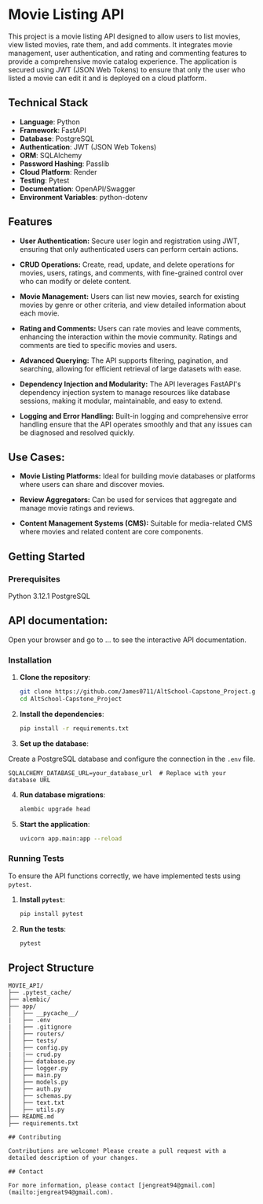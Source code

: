 # Movie Listing API

This project is a movie listing API designed to allow users to list movies, view listed movies, rate them, and add comments. It integrates movie management, user authentication, and rating and commenting features to provide a comprehensive movie catalog experience. The application is secured using JWT (JSON Web Tokens) to ensure that only the user who listed a movie can edit it and is deployed on a cloud platform.

## Technical Stack

- **Language**: Python
- **Framework**: FastAPI
- **Database**: PostgreSQL
- **Authentication**: JWT (JSON Web Tokens)
- **ORM**: SQLAlchemy
- **Password Hashing**: Passlib
- **Cloud Platform**: Render
- **Testing**: Pytest
- **Documentation**: OpenAPI/Swagger
- **Environment Variables**: python-dotenv


## Features

- **User Authentication:**
Secure user login and registration using JWT, ensuring that only authenticated users can perform certain actions.

- **CRUD Operations:**
Create, read, update, and delete operations for movies, users, ratings, and comments, with fine-grained control over who can modify or delete content.

- **Movie Management:**
Users can list new movies, search for existing movies by genre or other criteria, and view detailed information about each movie.

- **Rating and Comments:**
Users can rate movies and leave comments, enhancing the interaction within the movie community. Ratings and comments are tied to specific movies and users.

- **Advanced Querying:**
The API supports filtering, pagination, and searching, allowing for efficient retrieval of large datasets with ease.

- **Dependency Injection and Modularity:**
The API leverages FastAPI's dependency injection system to manage resources like database sessions, making it modular, maintainable, and easy to extend.

- **Logging and Error Handling:**
Built-in logging and comprehensive error handling ensure that the API operates smoothly and that any issues can be diagnosed and resolved quickly.


## Use Cases:

- **Movie Listing Platforms:** Ideal for building movie databases or platforms where users can share and discover movies.

- **Review Aggregators:** Can be used for services that aggregate and manage movie ratings and reviews.

- **Content Management Systems (CMS):** Suitable for media-related CMS where movies and related content are core components.

## Getting Started

### Prerequisites

Python 3.12.1
PostgreSQL

## API documentation:

Open your browser and go to ... to see the interactive API documentation.


### Installation

1. **Clone the repository**:

   ```sh
   git clone https://github.com/James0711/AltSchool-Capstone_Project.git
   cd AltSchool-Capstone_Project
   ``` 

2. **Install the dependencies**:

    ```sh
    pip install -r requirements.txt
    ```

3. **Set up the database**: 

Create a PostgreSQL database and configure the connection in the `.env` file.
```
SQLALCHEMY_DATABASE_URL=your_database_url  # Replace with your database URL
```

4. **Run database migrations**:

   ```sh
   alembic upgrade head
   ```

5. **Start the application**:

    ```sh
    uvicorn app.main:app --reload
    ```

### Running Tests

To ensure the API functions correctly, we have implemented tests using `pytest`.

1. **Install `pytest`**:

   ```sh
   pip install pytest
   ```

2. **Run the tests**:
   ```sh
   pytest
   ```

## Project Structure

```
MOVIE_API/
├── .pytest_cache/
├── alembic/      
├── app/
│   ├── __pycache__/
|   ├── .env
|   ├── .gitignore
│   ├── routers/
│   ├── tests/
│   ├── config.py
|   |── crud.py
│   ├── database.py
│   ├── logger.py
│   ├── main.py
│   ├── models.py
│   ├── auth.py
│   ├── schemas.py
│   ├── text.txt
│   ├── utils.py
├── README.md 
├── requirements.txt

## Contributing

Contributions are welcome! Please create a pull request with a detailed description of your changes.

## Contact

For more information, please contact [jengreat94@gmail.com](mailto:jengreat94@gmail.com).